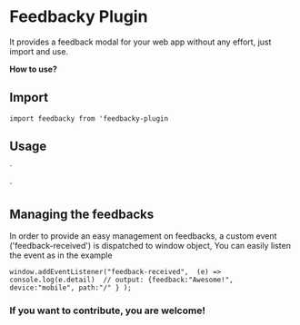 # Feedbacky Plugin

It provides a feedback modal for your web app without any effort, just import and use.

**How to use?**

## Import

`import feedbacky from 'feedbacky-plugin`

## Usage

`<feedbacky-plugin
          title='SEND YOUR FEEDBACK'
          titleTextColor='purple'
          submitText='WE HAVE GOT YOUR FEEDBACK'
          submitTextColor='green'
          closeButtonColor='transparent'
          closeButtonIconColor='black'
          buttonText='SEND'
          onSubmittingText='SENDING'
          buttonColor='pink'
          buttonTextColor='orange'
          modalOuterBackground='#00000059'
          modalInnerBackground='gray'
          feedbackyIconBackground='#6a2668'
          textAreaPlaceholder='Maximum 2000 characters can be entered'>
</feedbacky-plugin>

`

## **Managing the feedbacks**

In order to provide an easy management on feedbacks, a custom event ('feedback-received') is dispatched to window object, You can easily listen the event as in the example

`window.addEventListener("feedback-received", 
        (e) =>	console.log(e.detail) 
        // output: {feedback:"Awesome!", device:"mobile", path:"/" }
    );
`

### If you want to contribute, you are welcome!

